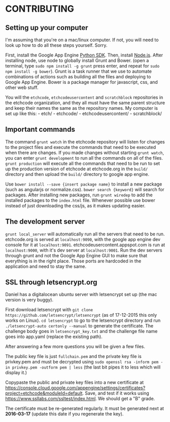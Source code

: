 # CONTRIBUTING
## Setting up your computer
I'm assuming that you're on a mac/linux computer. If not, you will need to look up how to do all these steps yourself. Sorry.

First, install the Google App Engine [Python SDK](https://cloud.google.com/appengine/downloads). Then, install [Node.js](http://nodejs.org). After installing node, use node to globally install Grunt and Bower. (open a terminal, type `sudo npm install -g grunt` press enter, and repeat for `sudo npm install -g bower`). Grunt is a task runner that we use to automate combinations of actions such as building all the files
and deploying to Google App Engine. Bower is a package manager for javascript, css, and other web stuff.

You will the `etchcode`, `etchcodeusercontent` and `scratchblock` repositories in the etchcode organization, and they all must have the same parent structure and keep their names the same as the repository names. My computer is set up like this:
	- etch/
		- etchcode/
		- etchcodeusercontent/
		- scratchblock/

## Important commands
The command `grunt watch` in the etchcode repository will listen for changes to the project files and execute the commands that need to be executed when there are changes. If you made changes without starting `grunt watch`, you can enter `grunt development` to run all the commands on all of the files. `grunt production` will execute all the commands that need to be run to set up the production version of etchcode at etchcode.org in the `build/` directory and then upload the `build/` directory to google app engine.

Use `bower install --save {insert package name}` to install a new package (such as angularjs or normalize.css). `bower search {keyword}` will search for packages. After installing new packages, run `grunt wiredep` to add the installed packages to the `index.html` file. Whenever possible use bower instead of just downloading the css/js, as it makes updating easier.

## The development server
`grunt local_server` will automatically run all the servers that need to be run. etchcode.org is served at `localhost:9090`, with the google app engine dev console for it at `localhost:9091`. etchcodeusercontent.appspot.com is run at `localhost:9000`, with it's dev server at `localhost:9001`. Run the dev servers through grunt and not the Google App Engine GUI to make sure that everything is in the right place. Those ports are hardcoded in the application and need to stay the same.

## SSL through letsencrypt.org
Daniel has a digitalocean ubuntu server with letsencrypt set up (the mac version is very buggy).

First download letsencrypt with `git clone https://github.com/letsencrypt/letsencrypt` (as of 17-12-2015 this only works on Linux).
`cd letsencrypt` to go to the letsencrypt directory and run `./letsencrypt-auto certonly --manual` to generate the certificate. The challenge body goes in `letsencrypt_key.txt`
and the challenge file name goes into app.yaml (replace the existing path).

After answering a few more questions you will be given a few files.

The public key file is just `fullchain.pem` and the private key file is privkey.pem and must be decrypted using `sudo openssl rsa -inform pem -in privkey.pem -outform pem | less`
(the last bit pipes it to less which will display it.)

Copypaste the public and private key files into a new certificate at https://console.cloud.google.com/appengine/settings/certificates?project=etchcode&moduleId=default. Save, and
test if it works using https://www.ssllabs.com/ssltest/index.html. We should get a "B" grade.

The certificate must be re-generated regularly. It must be generated next at **2016-03-17** (update this date if you regenerate the key).
